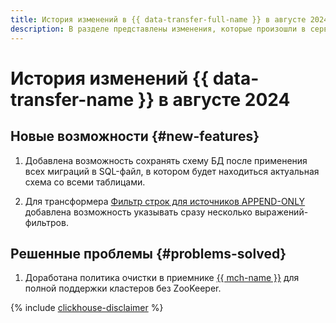 ```yaml
---
title: История изменений в {{ data-transfer-full-name }} в августе 2024
description: В разделе представлены изменения, которые произошли в сервисе {{ data-transfer-name }} в августе 2024 года.
---
```


# История изменений {{ data-transfer-name }} в августе 2024

## Новые возможности {#new-features}



1. Добавлена возможность сохранять схему БД после применения всех миграций в SQL-файл, в котором будет находиться актуальная схема со всеми таблицами.

1. Для трансформера [Фильтр строк для источников APPEND-ONLY](../concepts/data-transformation.md##append-only-sources) добавлена возможность указывать сразу несколько выражений-фильтров.

## Решенные проблемы {#problems-solved}

1. Доработана политика очистки в приемнике [{{ mch-name }}](../operations/endpoint/target/clickhouse.md) для полной поддержки кластеров без ZooKeeper.

{% include [clickhouse-disclaimer](../../_includes/clickhouse-disclaimer.md) %}